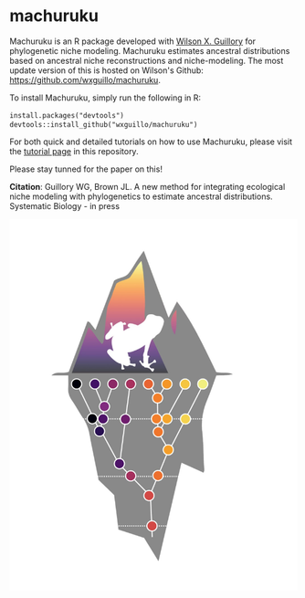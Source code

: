 # machuruku
Machuruku is an R package developed with [Wilson X. Guillory](https://scholar.google.com/citations?user=a_n1uCIAAAAJ&hl=en) for phylogenetic niche modeling.  Machuruku estimates ancestral distributions based on ancestral niche reconstructions and niche-modeling.  The most update version of this is hosted on Wilson's Github: https://github.com/wxguillo/machuruku.  

To install Machuruku, simply run the following in R:
```
install.packages("devtools")
devtools::install_github("wxguillo/machuruku")
```
For both quick and detailed tutorials on how to use Machuruku, please visit the [tutorial page](https://github.com/wxguillo/machuruku/tree/main/tutorial) in this repository.

Please stay tunned for the paper on this!

**Citation**: Guillory WG, Brown JL. A new method for integrating ecological niche modeling with phylogenetics to estimate ancestral distributions. Systematic Biology - in press

![Alt text](https://raw.githubusercontent.com/jasonleebrown/machuruku/master/machurukuLogoShamelessFrog.jpg?raw=true "Title")

